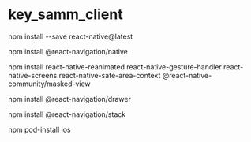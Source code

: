 # key_samm_client


npm install --save react-native@latest 

npm install @react-navigation/native 

npm install react-native-reanimated react-native-gesture-handler react-native-screens react-native-safe-area-context @react-native-community/masked-view

npm install @react-navigation/drawer

npm install @react-navigation/stack 

npm pod-install ios